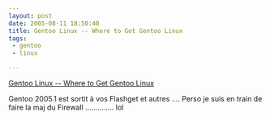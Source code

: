 ```yaml
---
layout: post
date: 2005-08-11 18:50:40
title: Gentoo Linux -- Where to Get Gentoo Linux
tags:
 - gentoo
 - linux

---
```


[Gentoo Linux -- Where to Get Gentoo Linux](http://www.gentoo.org/main/en/where.xml)

Gentoo 2005.1 est sortit à vos Flashget et autres .... Perso je suis en train de faire la maj du Firewall .............. lol
